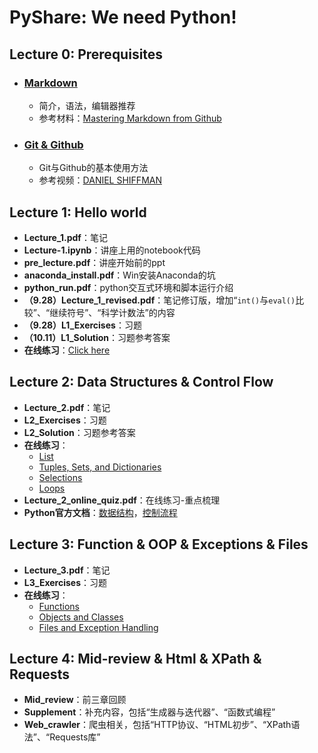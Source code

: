 # PyShare: We need Python!

## Lecture 0: Prerequisites
* ### [Markdown](https://github.com/LobbyBoy-Dray/PyShare/tree/master/Markdown)
    * 简介，语法，编辑器推荐
    * 参考材料：[Mastering Markdown from Github](https://guides.github.com/features/mastering-markdown/)
* ### [Git & Github](https://github.com/LobbyBoy-Dray/PyShare/tree/master/Git%20%26%20github)
    * Git与Github的基本使用方法
    * 参考视频：[DANIEL SHIFFMAN](https://www.bilibili.com/video/av4857819?from=search&seid=5402638418024823626)

## Lecture 1: Hello world

* **Lecture_1.pdf**：笔记
* **Lecture-1.ipynb**：讲座上用的notebook代码
* **pre_lecture.pdf**：讲座开始前的ppt
* **anaconda_install.pdf**：Win安装Anaconda的坑
* **python_run.pdf**：python交互式环境和脚本运行介绍
* **（9.28）Lecture_1_revised.pdf**：笔记修订版，增加“`int()`与`eval()`比较”、“继续符号”、“科学计数法”的内容
* **（9.28）L1_Exercises**：习题
* **（10.11）L1_Solution**：习题参考答案
* **在线练习**：[Click here](https://liveexample-ppe.pearsoncmg.com/selftest/selftestpy?chapter=2)

## Lecture 2: Data Structures & Control Flow

* **Lecture_2.pdf**：笔记
* **L2_Exercises**：习题
* **L2_Solution**：习题参考答案
* **在线练习**：
	* [List](https://liveexample-ppe.pearsoncmg.com/selftest/selftestpy?chapter=10)
	* [Tuples, Sets, and Dictionaries](https://liveexample-ppe.pearsoncmg.com/selftest/selftestpy?chapter=14)
	* [Selections](https://liveexample-ppe.pearsoncmg.com/selftest/selftestpy?chapter=4)
	* [Loops](https://liveexample-ppe.pearsoncmg.com/selftest/selftestpy?chapter=5)
* **Lecture_2_online_quiz.pdf**：在线练习-重点梳理
* **Python官方文档**：[数据结构](https://docs.python.org/3.6/tutorial/datastructures.html)，[控制流程](https://docs.python.org/3.6/tutorial/controlflow.html)

## Lecture 3: Function & OOP & Exceptions & Files

* **Lecture_3.pdf**：笔记
* **L3_Exercises**：习题
* **在线练习**：
	* [Functions](https://liveexample-ppe.pearsoncmg.com/selftest/selftestpy?chapter=6)
	* [Objects and Classes](https://liveexample-ppe.pearsoncmg.com/selftest/selftestpy?chapter=7)
	* [Files and Exception Handling](https://liveexample-ppe.pearsoncmg.com/selftest/selftestpy?chapter=13)

## Lecture 4: Mid-review & Html & XPath & Requests

* **Mid_review**：前三章回顾
* **Supplement**：补充内容，包括“生成器与迭代器”、“函数式编程”
* **Web_crawler**：爬虫相关，包括“HTTP协议、“HTML初步”、“XPath语法”、“Requests库”
